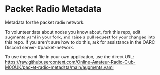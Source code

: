 # Packet Radio Metadata
Metadata for the packet radio network.

To volunteer data about nodes you know about, fork this repo, edit augments.yaml in your fork, and raise a pull request for your changes into this repo. If you aren't sure how to do this, ask for assistance in the OARC Discord server- #packet-network.

To use the yaml file in your own application, use the direct URL: https://raw.githubusercontent.com/Online-Amateur-Radio-Club-M0OUK/packet-radio-metadata/main/augments.yaml
